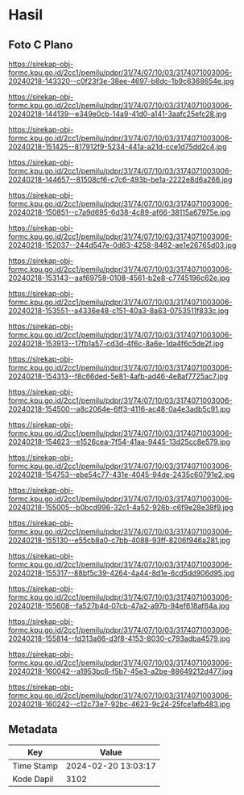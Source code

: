 # Hasil

## Foto C Plano

https://sirekap-obj-formc.kpu.go.id/2cc1/pemilu/pdpr/31/74/07/10/03/3174071003006-20240218-143320--c0f23f3e-38ee-4697-b8dc-1b9c6368654e.jpg

https://sirekap-obj-formc.kpu.go.id/2cc1/pemilu/pdpr/31/74/07/10/03/3174071003006-20240218-144139--e349e0cb-14a9-41d0-a141-3aafc25efc28.jpg

https://sirekap-obj-formc.kpu.go.id/2cc1/pemilu/pdpr/31/74/07/10/03/3174071003006-20240218-151425--817912f9-5234-441a-a21d-cce1d75dd2c4.jpg

https://sirekap-obj-formc.kpu.go.id/2cc1/pemilu/pdpr/31/74/07/10/03/3174071003006-20240218-144657--81508cf6-c7c6-493b-be1a-2222e8d6a266.jpg

https://sirekap-obj-formc.kpu.go.id/2cc1/pemilu/pdpr/31/74/07/10/03/3174071003006-20240218-150851--c7a9d695-6d38-4c89-af66-38115a67975e.jpg

https://sirekap-obj-formc.kpu.go.id/2cc1/pemilu/pdpr/31/74/07/10/03/3174071003006-20240218-152037--244d547e-0d63-4258-8482-ae1e26765d03.jpg

https://sirekap-obj-formc.kpu.go.id/2cc1/pemilu/pdpr/31/74/07/10/03/3174071003006-20240218-153143--aaf69758-0108-4561-b2e8-c7745196c62e.jpg

https://sirekap-obj-formc.kpu.go.id/2cc1/pemilu/pdpr/31/74/07/10/03/3174071003006-20240218-153551--a4336e48-c151-40a3-8a63-0753511f833c.jpg

https://sirekap-obj-formc.kpu.go.id/2cc1/pemilu/pdpr/31/74/07/10/03/3174071003006-20240218-153913--17fb1a57-cd3d-4f6c-8a6e-1da4f6c5de2f.jpg

https://sirekap-obj-formc.kpu.go.id/2cc1/pemilu/pdpr/31/74/07/10/03/3174071003006-20240218-154313--f8c66ded-5e81-4afb-ad46-4e8af7725ac7.jpg

https://sirekap-obj-formc.kpu.go.id/2cc1/pemilu/pdpr/31/74/07/10/03/3174071003006-20240218-154500--a8c2064e-6ff3-4116-ac48-0a4e3adb5c91.jpg

https://sirekap-obj-formc.kpu.go.id/2cc1/pemilu/pdpr/31/74/07/10/03/3174071003006-20240218-154623--e1526cea-7f54-41aa-9445-13d25cc8e579.jpg

https://sirekap-obj-formc.kpu.go.id/2cc1/pemilu/pdpr/31/74/07/10/03/3174071003006-20240218-154753--ebe54c77-431e-4045-94de-2435c60791e2.jpg

https://sirekap-obj-formc.kpu.go.id/2cc1/pemilu/pdpr/31/74/07/10/03/3174071003006-20240218-155005--b0bcd996-32c1-4a52-926b-c6f9e28e38f9.jpg

https://sirekap-obj-formc.kpu.go.id/2cc1/pemilu/pdpr/31/74/07/10/03/3174071003006-20240218-155130--e55cb8a0-c7bb-4088-93ff-8206f946a281.jpg

https://sirekap-obj-formc.kpu.go.id/2cc1/pemilu/pdpr/31/74/07/10/03/3174071003006-20240218-155317--88bf5c39-4264-4a44-8d1e-6cd5dd906d95.jpg

https://sirekap-obj-formc.kpu.go.id/2cc1/pemilu/pdpr/31/74/07/10/03/3174071003006-20240218-155608--fa527b4d-07cb-47a2-a97b-94ef618af64a.jpg

https://sirekap-obj-formc.kpu.go.id/2cc1/pemilu/pdpr/31/74/07/10/03/3174071003006-20240218-155814--fd313a66-d3f8-4153-8030-c793adba4579.jpg

https://sirekap-obj-formc.kpu.go.id/2cc1/pemilu/pdpr/31/74/07/10/03/3174071003006-20240218-160042--a1953bc6-f5b7-45e3-a2be-88649212d477.jpg

https://sirekap-obj-formc.kpu.go.id/2cc1/pemilu/pdpr/31/74/07/10/03/3174071003006-20240218-160242--c12c73e7-92bc-4623-9c24-25fce1afb483.jpg


## Metadata

| Key        | Value               |
| ---------- | ------------------- |
| Time Stamp | 2024-02-20 13:03:17 |
| Kode Dapil | 3102                |



